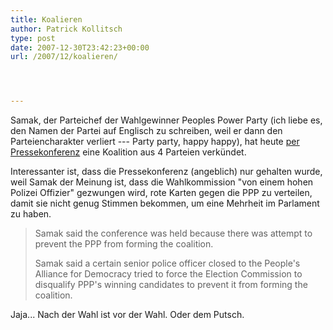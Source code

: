 ```yaml
---
title: Koalieren
author: Patrick Kollitsch
type: post
date: 2007-12-30T23:42:23+00:00
url: /2007/12/koalieren/




---
```

Samak, der Parteichef der Wahlgewinner Peoples Power Party (ich liebe es, den Namen der Partei auf Englisch zu schreiben, weil er dann den Parteiencharakter verliert --- Party party, happy happy), hat heute [per Pressekonferenz][1] eine Koalition aus 4 Parteien verkündet.

Interessanter ist, dass die Pressekonferenz (angeblich) nur gehalten wurde, weil Samak der Meinung ist, dass die Wahlkommission "von einem hohen Polizei Offizier" gezwungen wird, rote Karten gegen die <span class="caps">PPP</span> zu verteilen, damit sie nicht genug Stimmen bekommen, um eine Mehrheit im Parlament zu haben. 

> Samak said the conference was held because there was attempt to prevent the <span class="caps">PPP</span> from forming the coalition.
> 
> Samak said a certain senior police officer closed to the People's Alliance for Democracy tried to force the Election Commission to disqualify <span class="caps">PPP</span>'s winning candidates to prevent it from forming the coalition.

Jaja... Nach der Wahl ist vor der Wahl. Oder dem Putsch.

 [1]: http://www.nationmultimedia.com/breakingnews/read.php?newsid=30060762